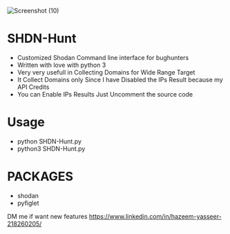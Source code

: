 

![Screenshot (10)](https://user-images.githubusercontent.com/51271019/153992740-fc529824-546f-43f4-90ef-3b674aeecdcc.png)




# SHDN-Hunt
* Customized Shodan Command line interface for bughunters 
* Written with love with python 3
* Very very usefull in Collecting Domains for Wide Range Target
* It Collect Domains only Since I have Disabled the IPs Result because my API Credits
* You can Enable IPs Results Just Uncomment the source code  

# Usage
* python SHDN-Hunt.py
* python3 SHDN-Hunt.py

# PACKAGES
* shodan
* pyfiglet

DM me if want new features
https://www.linkedin.com/in/hazeem-yasseer-218260205/







